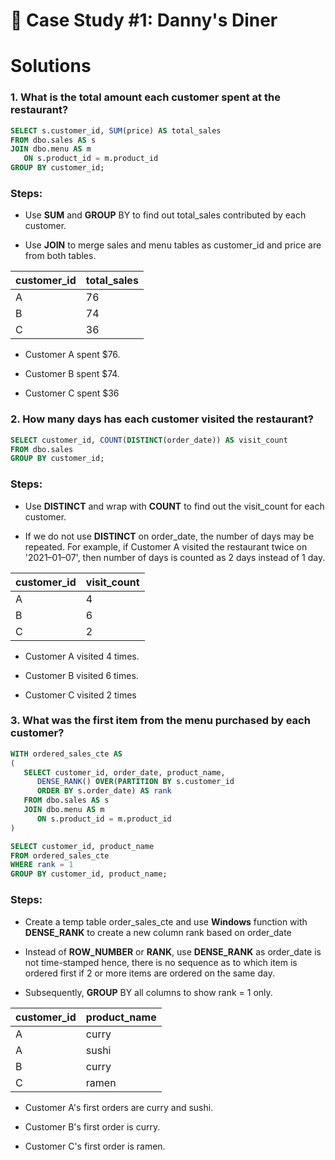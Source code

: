 
# 🍜 Case Study #1: Danny's Diner

# Solutions



### 1. What is the total amount each customer spent at the restaurant?



``` sql
SELECT s.customer_id, SUM(price) AS total_sales
FROM dbo.sales AS s
JOIN dbo.menu AS m
   ON s.product_id = m.product_id
GROUP BY customer_id; 

```

### Steps:
- Use **SUM** and **GROUP** BY to find out total_sales contributed by each customer.

- Use **JOIN** to merge sales and menu tables as customer_id and price are from both tables.

| customer_id            | total_sales                                                            |
| ----------------- | ------------------------------------------------------------------ |
| A | 76 |
| B | 74 |
| C | 36 |

- Customer A spent $76.

- Customer B spent $74.

- Customer C spent $36

### 2. How many days has each customer visited the restaurant?

``` sql
SELECT customer_id, COUNT(DISTINCT(order_date)) AS visit_count
FROM dbo.sales
GROUP BY customer_id;

```
### Steps:
- Use **DISTINCT** and wrap with **COUNT** to find out the visit_count for each customer.

- If we do not use **DISTINCT** on order_date, the number of days may be repeated. For example, if Customer A visited the restaurant twice on '2021–01–07', then number of days is counted as 2 days instead of 1 day.

| customer_id            | visit_count                                                           |
| ----------------- | ------------------------------------------------------------------ |
| A | 4 |
| B | 6 |
| C | 2 |

- Customer A visited 4 times.

- Customer B visited 6 times.

- Customer C visited 2 times

### 3. What was the first item from the menu purchased by each customer?

``` sql
WITH ordered_sales_cte AS
(
   SELECT customer_id, order_date, product_name,
      DENSE_RANK() OVER(PARTITION BY s.customer_id
      ORDER BY s.order_date) AS rank
   FROM dbo.sales AS s
   JOIN dbo.menu AS m
      ON s.product_id = m.product_id
)

SELECT customer_id, product_name
FROM ordered_sales_cte
WHERE rank = 1
GROUP BY customer_id, product_name;

```
### Steps:
- Create a temp table order_sales_cte and use **Windows** function with **DENSE_RANK** to create a new column rank based on order_date

- Instead of **ROW_NUMBER** or **RANK**, use **DENSE_RANK** as order_date is not time-stamped hence, there is no sequence as to which item is ordered first if 2 or more items are ordered on the same day.

- Subsequently, **GROUP** BY all columns to show rank = 1 only.

| customer_id            | product_name                                                          |
| ----------------- | ------------------------------------------------------------------ |
| A | curry |
| A | sushi |
| B | curry |
| C | ramen |

- Customer A's first orders are curry and sushi.

- Customer B's first order is curry.

- Customer C's first order is ramen.
